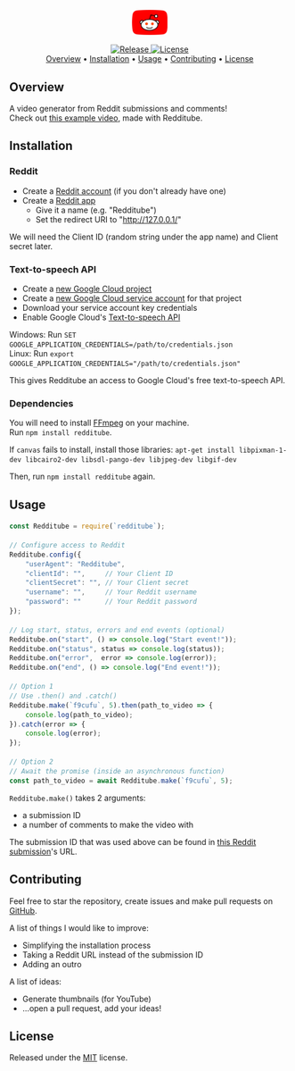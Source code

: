 <p align="center">
    <img src="./resources/images/redditube.png" width="64"/><br/>
</p>
<p align="center">
    <a href="https://github.com/charlypoirier/redditube/releases">
        <img alt="Release" src="https://img.shields.io/badge/Release-v1.0.3-1389BF.svg">
    </a>
    <a href="https://github.com/charlypoirier/redditube/blob/master/LICENSE">
        <img alt="License" src="https://img.shields.io/badge/License-MIT-458831.svg">
    </a><br/>
    <a href="https://github.com/charlypoirier/redditube#overview">Overview</a> •
    <a href="https://github.com/charlypoirier/redditube#installation">Installation</a> •
    <a href="https://github.com/charlypoirier/redditube#usage">Usage</a> •
    <a href="https://github.com/charlypoirier/redditube#contributing">Contributing</a> •
    <a href="https://github.com/charlypoirier/redditube#license">License</a>
</p>

## Overview
A video generator from Reddit submissions and comments!<br/>
Check out [this example video](https://www.youtube.com/watch?v=yeaZMAtF_Yc), made with Redditube.

## Installation

### Reddit
- Create a [Reddit account](https://www.reddit.com/register/) (if you don't already have one)
- Create a [Reddit app](https://ssl.reddit.com/prefs/apps/)
    - Give it a name (e.g. "Redditube")
    - Set the redirect URI to "http://127.0.0.1/"

We will need the Client ID (random string under the app name) and Client secret later.

### Text-to-speech API
- Create a [new Google Cloud project](https://console.cloud.google.com/projectcreate)
- Create a [new Google Cloud service account](https://console.cloud.google.com/apis/credentials/serviceaccountkey) for that project
- Download your service account key credentials
- Enable Google Cloud's [Text-to-speech API](https://console.cloud.google.com/marketplace/product/google/texttospeech.googleapis.com)

Windows: Run `SET GOOGLE_APPLICATION_CREDENTIALS=/path/to/credentials.json`<br/>
Linux: Run `export GOOGLE_APPLICATION_CREDENTIALS="/path/to/credentials.json"`

This gives Redditube an access to Google Cloud's free text-to-speech API.

### Dependencies
You will need to install [FFmpeg](https://ffmpeg.org/download.html) on your machine.<br/>
Run `npm install redditube`.

If `canvas` fails to install, install those libraries: `apt-get install libpixman-1-dev libcairo2-dev libsdl-pango-dev libjpeg-dev libgif-dev`

Then, run `npm install redditube` again.

## Usage

```js
const Redditube = require(`redditube`);

// Configure access to Reddit
Redditube.config({
    "userAgent": "Redditube",
    "clientId": "",     // Your Client ID
    "clientSecret": "", // Your Client secret
    "username": "",     // Your Reddit username
    "password": ""      // Your Reddit password
});

// Log start, status, errors and end events (optional)
Redditube.on("start", () => console.log("Start event!"));
Redditube.on("status", status => console.log(status));
Redditube.on("error",  error => console.log(error));
Redditube.on("end", () => console.log("End event!"));

// Option 1
// Use .then() and .catch()
Redditube.make(`f9cufu`, 5).then(path_to_video => {
    console.log(path_to_video);
}).catch(error => {
    console.log(error);
});

// Option 2
// Await the promise (inside an asynchronous function)
const path_to_video = await Redditube.make(`f9cufu`, 5);
```

`Redditube.make()` takes 2 arguments:
- a submission ID
- a number of comments to make the video with

The submission ID that was used above can be found in [this Reddit submission](https://www.reddit.com/r/AskReddit/comments/f9cufu/what_are_some_ridiculous_history_facts/)'s URL.

## Contributing
Feel free to star the repository, create issues and make pull requests on [GitHub](https://github.com/charlypoirier/redditube).

A list of things I would like to improve:
- Simplifying the installation process
- Taking a Reddit URL instead of the submission ID
- Adding an outro

A list of ideas:
- Generate thumbnails (for YouTube)
- ...open a pull request, add your ideas!

## License
Released under the [MIT](https://github.com/charlypoirier/redditube/blob/master/LICENSE) license.